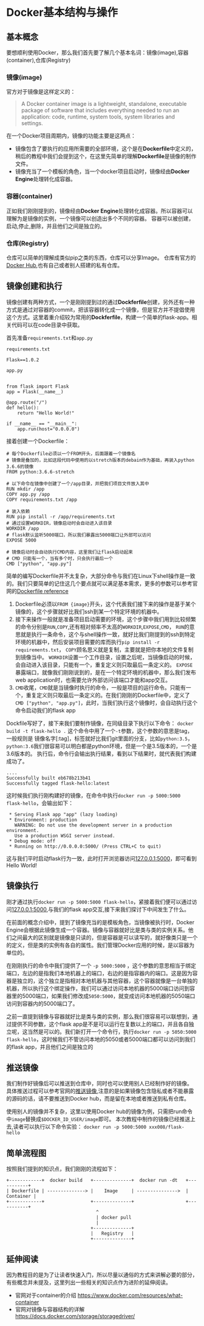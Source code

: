# Docker基本结构与操作

## 基本概念
要想顺利使用Docker，那么我们首先要了解几个基本名词：镜像(image),容器(container),仓库(Registry)

### 镜像(image)
官方对于镜像是这样定义的：
> A Docker container image is a lightweight, standalone, executable package of software that includes everything needed to run an application: code, runtime, system tools, system libraries and settings.
> 
在一个Docker项目周期内，镜像的功能主要是这两点：

- 镜像包含了要执行的应用所需要的全部环境，这个是在**Dockerfile**中定义的，稍后的教程中我们会提到这个，在这里先简单的理解**Dockerfile**是镜像的制作文件。
- 镜像充当了一个模板的角色，当一个docker项目启动时，镜像经由**Docker Engine**处理转化成容器。

### 容器(container)
正如我们刚刚提到的，镜像经由**Docker Engine**处理转化成容器。所以容器可以理解为是镜像的实例，一个镜像可以创造出多个不同的容器。
容器可以被创建，启动,停止,删除，并且他们之间是独立的。

### 仓库(Registry)
仓库可以简单的理解成类似pip之类的东西，仓库可以分享Image。
仓库有官方的[Docker Hub](https://hub.docker.com/),也有自己或者别人搭建的私有仓库。


## 镜像创建和执行
镜像创建有两种方式，一个是刚刚提到过的通过**Dockferfile**创建，另外还有一种方式是通过对容器的commit，把该容器转化成一个镜像，但是官方并不提倡使用这个方式。这里着重介绍较为常用的**Dockferfile**，构建一个简单的flask-app。相关代码可以在code目录中获取。

首先准备`requirements.txt`和`app.py`

```
requirements.txt

Flask==1.0.2
```

```
app.py


from flask import Flask
app = Flask(__name__)

@app.route("/")
def hello():
    return "Hello World!"

if __name__ == "__main__":
    app.run(host="0.0.0.0")
```

接着创建一个Dockerfile：
```
# 每个Dockerfile必须以一个FROM开头，后面跟着一个镜像名
# 镜像是叠加的，比如这段代码中使用的以stretch版本的debain作为基础，再装入python 3.6.6的镜像
FROM python:3.6.6-stretch

# 以下命令在镜像中创建了一个/app目录，并把我们项目文件放入其中
RUN mkdir /app
COPY app.py /app
COPY requirements.txt /app

# 装入依赖
RUN pip install -r /app/requirements.txt
# 通过设置WORKDIR，镜像启动时会自动进入该目录
WORKDIR /app
# flask默认监听5000端口，所以我们暴露出5000端口让外部可以访问
EXPOSE 5000

# 镜像启动时会自动执行CMD内容，这里我们让flask启动起来
# CMD 只能有一个，当有多个时，只会执行最后一个
CMD ["python", "app.py"]

```
简单的编写Dockerfile并不太复杂，大部分命令与我们在Linux下shell操作是一致的。我们只要简单的记住这几个要点就可以满足基本需求，更多的参数可以参考官网的[Dockerfile reference](https://docs.docker.com/engine/reference/builder/#usage)

1. Dockerfile必须以`FROM {image}`开头，这个代表我们接下来的操作是基于某个镜像的，这个步骤就好比我们ssh到某一个特定环境的机器中。
2. 接下来操作一般就是准备项目启动需要的环境，这个步骤中我们用到比较频繁的命令分别是`RUN`,`COPY`,还有相对频率不太高的`WORKDIR`,`EXPOSE`,`CMD`，
`RUN`的意思就是执行一条命令，这个与shell操作一致，就好比我们刚提到的ssh到特定环境的机器中，然后安装项目需要的库而执行`pip install -r requirements.txt`，
`COPY`顾名思义就是复制，主要就是把你本地的文件复制到镜像当中。
`WORKDIR`设置一个工作目录，设置之后呢，当镜像启动的时候，会自动进入该目录，只能有一个，重复定义则只取最后一条定义的。
`EXPOSE`暴露端口，就像我们刚刚说到的，是在一个特定环境的机器中，那么我们发布web application时，也需要允许外部访问该端口才能和app交互。
3. `CMD`收尾，`CMD`就是当镜像时执行的命令，一般是项目的运行命令。只能有一个，重复定义则只取最后一条定义的。在我们刚刚的Dockerfile中，定义了`CMD ["python", "app.py"]`，此时，当我们执行这个镜像时，会自动执行这个命令启动我们的flask app

Dockfile写好了，接下来我们要制作镜像，在同级目录下执行以下命令：
`docker build -t flask-hello .`
这个命令中用了一个`-t`参数，这个参数的意思是tag，一般规则是 镜像名字[:tag]，标签就好比我们git里面的分支，比如`python:3.5`，`python:3.6`我们很容易可以明白都是python环境，但是一个是3.5版本的，一个是3.6版本的。
执行后，命令行会输出执行结果，看到以下结果时，就代表我们构建成功了。
```
....
Successfully built eb678b213b41
Successfully tagged flask-hello:latest
```
这时候我们执行刚构建好的镜像，在命令中执行`docker run -p 5000:5000 flask-hello`，会输出如下：
```
 * Serving Flask app "app" (lazy loading)
 * Environment: production
   WARNING: Do not use the development server in a production environment.
   Use a production WSGI server instead.
 * Debug mode: off
 * Running on http://0.0.0.0:5000/ (Press CTRL+C to quit)
```
这与我们平时启动flask行为一致，此时打开浏览器访问[127.0.0.1:5000](http://127.0.0.1:5000/)，即可看到Hello World!

## 镜像执行
刚才通过执行`docker run -p 5000:5000 flask-hello`，紧接着我们便可以通过访问[127.0.0.1:5000](http://127.0.0.1:5000/),与我们的flask app交互,接下来我们探讨下中间发生了什么。

在前面的概念介绍中，提到了镜像充当的是模板角色，当镜像被执行时，Docker Engine会根据此镜像生成一个容器。镜像与容器就好比是类与类的实例关系。他们之间最大的区别就是镜像是只读的，但是容器是可以读写的，就好像类只是一个的定义，但是类的实例有各自的属性。我们管理Docker应用的时候，是以容器为单位的。

在刚刚执行的命令中我们提供了一个 `-p 5000:5000` ，这个参数的意思相当于绑定端口，左边的是指我们本地机器上的端口，右边的是指容器内的端口。这是因为容器是独立的，这个独立是指相对本地机器与其他容器，这个容器就像是一台单独的机器，所以执行这个绑定操作，我们可以通过访问本地机器的5000端口访问到容器里的5000端口，如果我们修改成`5050:5000`，就变成访问本地机器的5050端口访问到容器内的5000端口了。

之前一直提到镜像与容器就好比是类与类的实例，那么我们很容易可以联想到，通过提供不同参数，这个flask app是不是可以运行在复数以上的端口，并且各自独立呢，这当然是可以的。我们新打开一个命令行，执行`docker run -p 5050:5000 flask-hello`，这时候我们不管访问本地的5050或者5000端口都可以访问到我们的flask app，并且他们之间是独立的

## 推送镜像

我们制作好镜像后可以推送到仓库中，同时也可以使用别人已经制作好的镜像。
具体推送过程可以参考官网的[推送镜像](https://docs.docker.com/docker-cloud/builds/push-images/),注意的是如果镜像包含隐私或者不能暴露的源码的话，请不要推送到Docker hub，而是留在本地或者推送到私有仓库。

使用别人的镜像并不复杂，这里以使用Docker hub的镜像为例，只需把run命令中`image`替换成`$DOCKER_ID_USER/image`即可。
本次教程中制作的镜像已经推送上去,读者可以执行以下命令实验：
`docker run -p 5000:5000 xxx008/flask-hello`

## 简单流程图
按照我们提到的知识点，我们刚刚的流程如下：
```
+------------+  docker build   +--------------+  docker run -dt   +-----------+ 
| Dockerfile | --------------> |    Image     | --------------->  | Container | 
+------------+                 +--------------+                   +-----------+ 
                                 ^
                                 | docker pull
                                 |
                               +--------------+
                               |   Registry   |
                               +--------------+
```

## 延伸阅读
因为教程目的是为了让读者快速入门，所以尽量以通俗的方式来讲解必要的部分，有些概念并未提及，这里列出一些相关的知识点作为进阶的延伸阅读。

- 官网对于container的介绍 https://www.docker.com/resources/what-container
- 官网对镜像与容器结构的详解 https://docs.docker.com/storage/storagedriver/